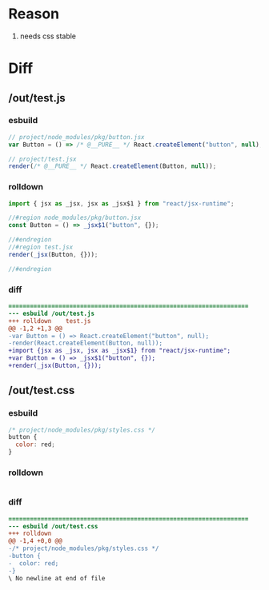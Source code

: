 # Reason
1. needs css stable
# Diff
## /out/test.js
### esbuild
```js
// project/node_modules/pkg/button.jsx
var Button = () => /* @__PURE__ */ React.createElement("button", null);

// project/test.jsx
render(/* @__PURE__ */ React.createElement(Button, null));
```
### rolldown
```js
import { jsx as _jsx, jsx as _jsx$1 } from "react/jsx-runtime";

//#region node_modules/pkg/button.jsx
const Button = () => _jsx$1("button", {});

//#endregion
//#region test.jsx
render(_jsx(Button, {}));

//#endregion

```
### diff
```diff
===================================================================
--- esbuild	/out/test.js
+++ rolldown	test.js
@@ -1,2 +1,3 @@
-var Button = () => React.createElement("button", null);
-render(React.createElement(Button, null));
+import {jsx as _jsx, jsx as _jsx$1} from "react/jsx-runtime";
+var Button = () => _jsx$1("button", {});
+render(_jsx(Button, {}));

```
## /out/test.css
### esbuild
```js
/* project/node_modules/pkg/styles.css */
button {
  color: red;
}
```
### rolldown
```js

```
### diff
```diff
===================================================================
--- esbuild	/out/test.css
+++ rolldown	
@@ -1,4 +0,0 @@
-/* project/node_modules/pkg/styles.css */
-button {
-  color: red;
-}
\ No newline at end of file

```
